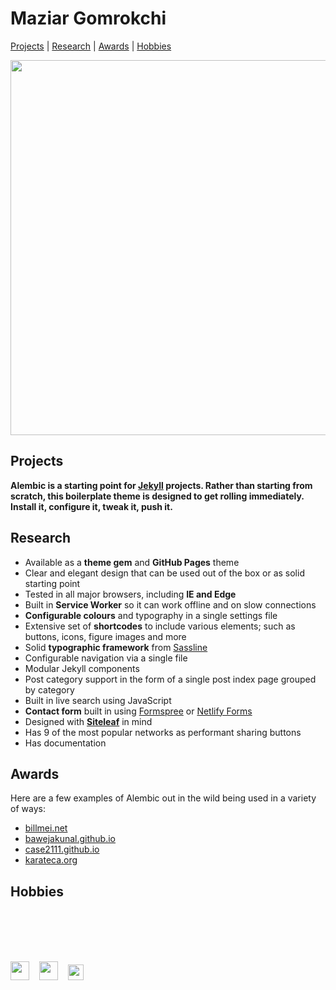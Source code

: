 # Maziar Gomrokchi
[Projects](projects) | [Research](research) | [Awards](awards) | [Hobbies](hobbies)

<p align="center">
  <img src="images/profile.jpg" width="600"/>
 

## Projects

**Alembic is a starting point for [Jekyll](https://jekyllrb.com/) projects. Rather than starting from scratch, this boilerplate theme is designed to get rolling immediately. Install it, configure it, tweak it, push it.**

## Research

- Available as a **theme gem** and **GitHub Pages** theme
- Clear and elegant design that can be used out of the box or as solid starting point
- Tested in all major browsers, including **IE and Edge**
- Built in **Service Worker** so it can work offline and on slow connections
- **Configurable colours** and typography in a single settings file
- Extensive set of **shortcodes** to include various elements; such as buttons, icons, figure images and more
- Solid **typographic framework** from [Sassline](https://sassline.com/)
- Configurable navigation via a single file
- Modular Jekyll components
- Post category support in the form of a single post index page grouped by category
- Built in live search using JavaScript
- **Contact form** built in using [Formspree](https://formspree.io/) or [Netlify Forms](https://www.netlify.com/features/#forms)
- Designed with **[Siteleaf](http://www.siteleaf.com/)** in mind
- Has 9 of the most popular networks as performant sharing buttons
- Has documentation

## Awards

Here are a few examples of Alembic out in the wild being used in a variety of ways:

- [billmei.net](https://billmei.net/)
- [bawejakunal.github.io](https://bawejakunal.github.io/)
- [case2111.github.io](https://case2111.github.io/)
- [karateca.org](https://www.karateca.org/)

## Hobbies

<br/>
<br/>
<br/>
<br/>


<a href="mailto:gomrokma@mila.quebec"><img src="images/email_bw.png" width="30"></a> &nbsp;&nbsp;
[<img src="images/github_cat.png" width="30">](https://github.com/maziarg) &nbsp;&nbsp;
[<img src="images/linkedin.png" width="25">](https://www.linkedin.com/in/maziar-gomrokchi-ba1418224/)
